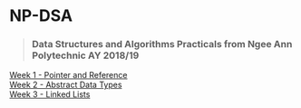 # NP-DSA
> ### Data Structures and Algorithms Practicals from Ngee Ann Polytechnic AY 2018/19  
[Week 1 - Pointer and Reference](https://github.com/ktzy0305/NP-DSA/tree/master/Week%201)  
[Week 2 - Abstract Data Types](https://github.com/ktzy0305/NP-DSA/tree/master/Week%202)  
[Week 3 - Linked Lists](https://github.com/ktzy0305/NP-DSA/tree/master/Week%203)  
